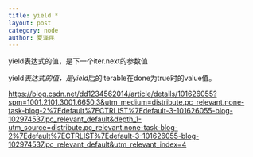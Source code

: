 ```yaml
---
title: yield *
layout: post
category: node
author: 夏泽民
---
```

yield表达式的值，是下一个iter.next的参数值

yield*表达式的值，是yield*后的iterable在done为true时的value值。

<!-- more -->
https://blog.csdn.net/dd1234562014/article/details/101626055?spm=1001.2101.3001.6650.3&utm_medium=distribute.pc_relevant.none-task-blog-2%7Edefault%7ECTRLIST%7Edefault-3-101626055-blog-102974537.pc_relevant_default&depth_1-utm_source=distribute.pc_relevant.none-task-blog-2%7Edefault%7ECTRLIST%7Edefault-3-101626055-blog-102974537.pc_relevant_default&utm_relevant_index=4
